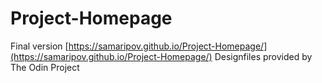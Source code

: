 # Project-Homepage
Final version [https://samaripov.github.io/Project-Homepage/](https://samaripov.github.io/Project-Homepage/)
Designfiles provided by The Odin Project
